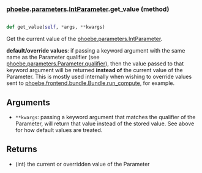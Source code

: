 ### [phoebe](phoebe.md).[parameters](phoebe.parameters.md).[IntParameter](phoebe.parameters.IntParameter.md).get_value (method)


```py

def get_value(self, *args, **kwargs)

```



Get the current value of the [phoebe.parameters.IntParameter](phoebe.parameters.IntParameter.md).

**default/override values**: if passing a keyword argument with the same
    name as the Parameter qualifier (see
    [phoebe.parameters.Parameter.qualifier](phoebe.parameters.Parameter.qualifier.md)), then the value passed
    to that keyword argument will be returned **instead of** the current
    value of the Parameter.  This is mostly used internally when
    wishing to override values sent to
    [phoebe.frontend.bundle.Bundle.run_compute](phoebe.frontend.bundle.Bundle.run_compute.md), for example.

Arguments
----------
* `**kwargs`: passing a keyword argument that matches the qualifier
    of the Parameter, will return that value instead of the stored value.
    See above for how default values are treated.

Returns
--------
* (int) the current or overridden value of the Parameter

